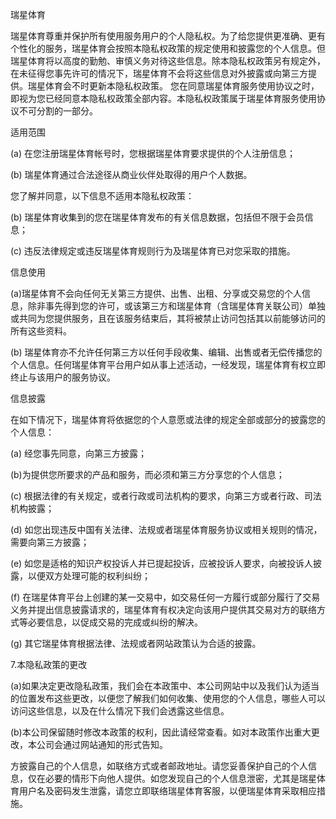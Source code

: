 瑞星体育

瑞星体育尊重并保护所有使用服务用户的个人隐私权。为了给您提供更准确、更有个性化的服务，瑞星体育会按照本隐私权政策的规定使用和披露您的个人信息。但瑞星体育将以高度的勤勉、审慎义务对待这些信息。除本隐私权政策另有规定外，在未征得您事先许可的情况下，瑞星体育不会将这些信息对外披露或向第三方提供。瑞星体育会不时更新本隐私权政策。 您在同意瑞星体育服务使用协议之时，即视为您已经同意本隐私权政策全部内容。本隐私权政策属于瑞星体育服务使用协议不可分割的一部分。

适用范围

(a) 在您注册瑞星体育帐号时，您根据瑞星体育要求提供的个人注册信息；

(b) 瑞星体育通过合法途径从商业伙伴处取得的用户个人数据。

您了解并同意，以下信息不适用本隐私权政策：

(b) 瑞星体育收集到的您在瑞星体育发布的有关信息数据，包括但不限于会员信息；

(c) 违反法律规定或违反瑞星体育规则行为及瑞星体育已对您采取的措施。

信息使用

(a)瑞星体育不会向任何无关第三方提供、出售、出租、分享或交易您的个人信息，除非事先得到您的许可，或该第三方和瑞星体育（含瑞星体育关联公司）单独或共同为您提供服务，且在该服务结束后，其将被禁止访问包括其以前能够访问的所有这些资料。

(b) 瑞星体育亦不允许任何第三方以任何手段收集、编辑、出售或者无偿传播您的个人信息。任何瑞星体育平台用户如从事上述活动，一经发现，瑞星体育有权立即终止与该用户的服务协议。

信息披露

在如下情况下，瑞星体育将依据您的个人意愿或法律的规定全部或部分的披露您的个人信息：

(a) 经您事先同意，向第三方披露；

(b)为提供您所要求的产品和服务，而必须和第三方分享您的个人信息；

(c) 根据法律的有关规定，或者行政或司法机构的要求，向第三方或者行政、司法机构披露；

(d) 如您出现违反中国有关法律、法规或者瑞星体育服务协议或相关规则的情况，需要向第三方披露；

(e) 如您是适格的知识产权投诉人并已提起投诉，应被投诉人要求，向被投诉人披露，以便双方处理可能的权利纠纷；

(f) 在瑞星体育平台上创建的某一交易中，如交易任何一方履行或部分履行了交易义务并提出信息披露请求的，瑞星体育有权决定向该用户提供其交易对方的联络方式等必要信息，以促成交易的完成或纠纷的解决。

(g) 其它瑞星体育根据法律、法规或者网站政策认为合适的披露。

7.本隐私政策的更改

(a)如果决定更改隐私政策，我们会在本政策中、本公司网站中以及我们认为适当的位置发布这些更改，以便您了解我们如何收集、使用您的个人信息，哪些人可以访问这些信息，以及在什么情况下我们会透露这些信息。

(b)本公司保留随时修改本政策的权利，因此请经常查看。如对本政策作出重大更改，本公司会通过网站通知的形式告知。

方披露自己的个人信息，如联络方式或者邮政地址。请您妥善保护自己的个人信息，仅在必要的情形下向他人提供。如您发现自己的个人信息泄密，尤其是瑞星体育用户名及密码发生泄露，请您立即联络瑞星体育客服，以便瑞星体育采取相应措施。
